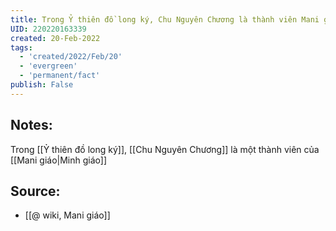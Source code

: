 ```yaml
---
title: Trong Ỷ thiên đồ long ký, Chu Nguyên Chương là thành viên Mani giáo
UID: 220220163339
created: 20-Feb-2022
tags:
  - 'created/2022/Feb/20'
  - 'evergreen'
  - 'permanent/fact'
publish: False
---
```

## Notes:
Trong [[Ỷ thiên đồ long ký]], [[Chu Nguyên Chương]] là một thành viên của [[Mani giáo|Minh giáo]]

## Source:
- [[@ wiki, Mani giáo]]


